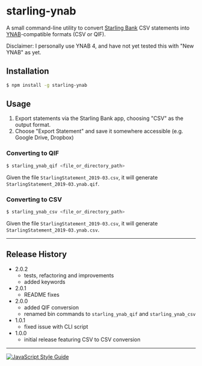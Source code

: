 # starling-ynab

A small command-line utility to convert [Starling Bank](https://www.starlingbank.com/) CSV statements into [YNAB](https://www.youneedabudget.com/)-compatible formats (CSV or QIF).

Disclaimer: I personally use YNAB 4, and have not yet tested this with "New YNAB" as yet.

## Installation

```sh
$ npm install -g starling-ynab
```

## Usage

1. Export statements via the Starling Bank app, choosing "CSV" as the output format.
2. Choose "Export Statement" and save it somewhere accessible (e.g. Google Drive, Dropbox)

### Converting to QIF

```sh
$ starling_ynab_qif <file_or_directory_path>
```

Given the file `StarlingStatement_2019-03.csv`, it will generate `StarlingStatement_2019-03.ynab.qif`.

### Converting to CSV

```sh
$ starling_ynab_csv <file_or_directory_path>
```

Given the file `StarlingStatement_2019-03.csv`, it will generate `StarlingStatement_2019-03.ynab.csv`.

---

## Release History

* 2.0.2
  - tests, refactoring and improvements
  - added keywords
* 2.0.1
  - README fixes
* 2.0.0
  - added QIF conversion
  - renamed bin commands to `starling_ynab_qif` and `starling_ynab_csv`
* 1.0.1
  - fixed issue with CLI script
* 1.0.0
  - initial release featuring CSV to CSV conversion

---

[![JavaScript Style Guide](https://cdn.rawgit.com/standard/standard/master/badge.svg)](https://github.com/standard/standard)
